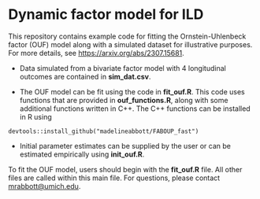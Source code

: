 # Dynamic factor model for ILD

This repository contains example code for fitting the Ornstein-Uhlenbeck factor (OUF) model along with a simulated dataset for illustrative purposes. For more details, see https://arxiv.org/abs/2307.15681.

* Data simulated from a bivariate factor model with 4 longitudinal outcomes are contained in **sim_dat.csv**.

* The OUF model can be fit using the code in **fit_ouf.R**.  This code uses functions that are provided in **ouf_functions.R**, along with some additional functions written in C++.  The C++ functions can be installed in R using 
```
devtools::install_github("madelineabbott/FABOUP_fast")
```
* Initial parameter estimates can be supplied by the user or can be estimated empirically using **init_ouf.R**.

To fit the OUF model, users should begin with the **fit_ouf.R** file.  All other files are called within this main file.  For questions, please contact mrabbott@umich.edu.
